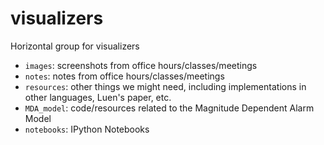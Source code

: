 visualizers
=========

Horizontal group for visualizers 

* `images`: screenshots from office hours/classes/meetings
* `notes`: notes from office hours/classes/meetings
* `resources`: other things we might need, including implementations in other languages, Luen's paper, etc.
* `MDA_model`: code/resources related to the Magnitude Dependent Alarm Model
* `notebooks`: IPython Notebooks
